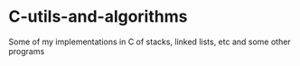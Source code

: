 # C-utils-and-algorithms
Some of my implementations in C of stacks, linked lists, etc and some other programs
